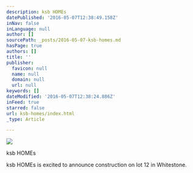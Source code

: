 ```yaml
---
description: ksb HOMEs
datePublished: '2016-05-07T12:38:49.158Z'
inNav: false
inLanguage: null
author: []
sourcePath: _posts/2016-05-07-ksb-homes.md
hasPage: true
authors: []
title: ''
publisher:
  favicon: null
  name: null
  domain: null
  url: null
keywords: []
dateModified: '2016-05-07T12:38:24.886Z'
inFeed: true
starred: false
url: ksb-homes/index.html
_type: Article

---
```

![](https://the-grid-user-content.s3-us-west-2.amazonaws.com/48386e25-b6c1-4ed1-b795-db373273a128.jpg)

ksb HOMEs

ksb HOMEs is excited to announce construction on lot 12 in Whitestone.